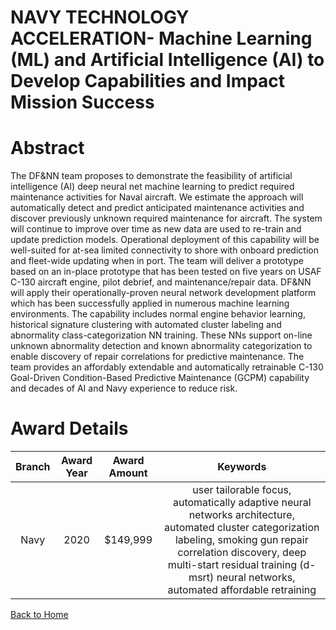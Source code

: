 
NAVY TECHNOLOGY ACCELERATION- Machine Learning (ML) and Artificial Intelligence (AI) to Develop Capabilities and Impact Mission Success
=======================================================================================================================================

# Abstract


The DF&NN team proposes to demonstrate the feasibility of artificial intelligence (AI) deep neural net machine learning to predict required maintenance activities for Naval aircraft. We estimate the approach will automatically detect and predict anticipated maintenance activities and discover previously unknown required maintenance for aircraft. The system will continue to improve over time as new data are used to re-train and update prediction models. Operational deployment of this capability will be well-suited for at-sea limited connectivity to shore with onboard prediction and fleet-wide updating when in port. The team will deliver a prototype based on an in-place prototype that has been tested on five years on USAF C-130 aircraft engine, pilot debrief, and maintenance/repair data. DF&NN will apply their operationally-proven neural network development platform which has been successfully applied in numerous machine learning environments. The capability includes normal engine behavior learning, historical signature clustering with automated cluster labeling and abnormality class-categorization NN training. These NNs support on-line unknown abnormality detection and known abnormality categorization to enable discovery of repair correlations for predictive maintenance. The team provides an affordably extendable and automatically retrainable C-130 Goal-Driven Condition-Based Predictive Maintenance (GCPM) capability and decades of AI and Navy experience to reduce risk.  

# Award Details

|Branch|Award Year|Award Amount|Keywords|
| :---: | :---: | :---: | :---: |
|Navy|2020|$149,999|user tailorable focus, automatically adaptive neural networks architecture, automated cluster categorization labeling, smoking gun repair correlation discovery, deep multi-start residual training (d-msrt) neural networks, automated affordable retraining|
  
  


[Back to Home](https://github.com/chrischow/dod_sbir_awards#2099)